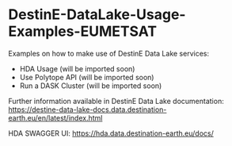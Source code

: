 # DestinE-DataLake-Usage-Examples-EUMETSAT
Examples on how to make use of DestinE Data Lake services:
- HDA Usage (will be imported soon)
- Use Polytope API (will be imported soon)
- Run a DASK Cluster (will be imported soon)

Further information available in DestinE Data Lake documentation: https://destine-data-lake-docs.data.destination-earth.eu/en/latest/index.html

HDA SWAGGER UI: https://hda.data.destination-earth.eu/docs/
